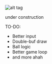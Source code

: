 ![alt tag](http://i.imgur.com/TF802CR.png)

under construction

TO-DO:
* Better input
* Double-buf draw
* Ball logic
* Better game loop
* and more ahah


